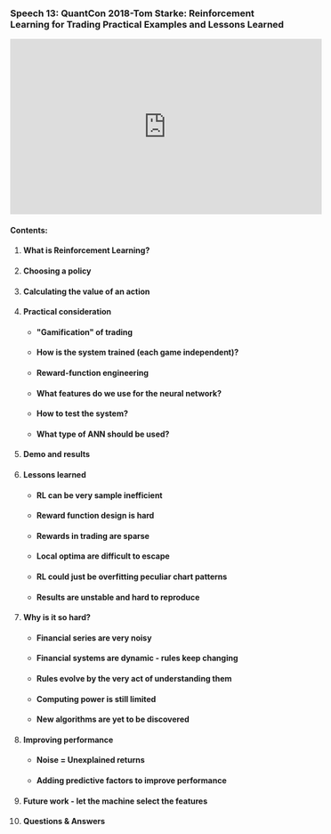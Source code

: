 ### Speech 13: QuantCon 2018-Tom Starke: Reinforcement Learning for Trading Practical Examples and Lessons Learned

<p align="center"><iframe width="560" height="315" src="https://www.youtube.com/embed/c0gpgCyjTM8" frameborder="0" allow="accelerometer; autoplay; encrypted-media; gyroscope; picture-in-picture" allowfullscreen></iframe></p>

#### Contents:

1. #### What is Reinforcement Learning?

2. #### Choosing a policy

3. #### Calculating the value of an action

4. #### Practical consideration

   - #### "Gamification" of trading

   - #### How is the system trained (each game independent)?

   - #### Reward-function engineering

   - #### What features do we use for the neural network?

   - #### How to test the system?

   - #### What type of ANN should be used?

5. ####  Demo and results

6. #### Lessons learned

   - #### RL can be very sample inefficient

   - #### Reward function design is hard

   - #### Rewards in trading are sparse

   - #### Local optima are difficult to escape

   - #### RL could just be overfitting peculiar chart patterns

   - #### Results are unstable and hard to reproduce

7. #### Why is it so hard?

   - #### Financial series are very noisy

   - #### Financial systems are dynamic - rules keep changing

   - #### Rules evolve by the very act of understanding them

   - #### Computing power is still limited

   - #### New algorithms are yet to be discovered

8. #### Improving performance

   - #### Noise = Unexplained returns

   - #### Adding predictive factors to improve performance

9. #### Future work - let the machine select the features

10. #### Questions & Answers

   

